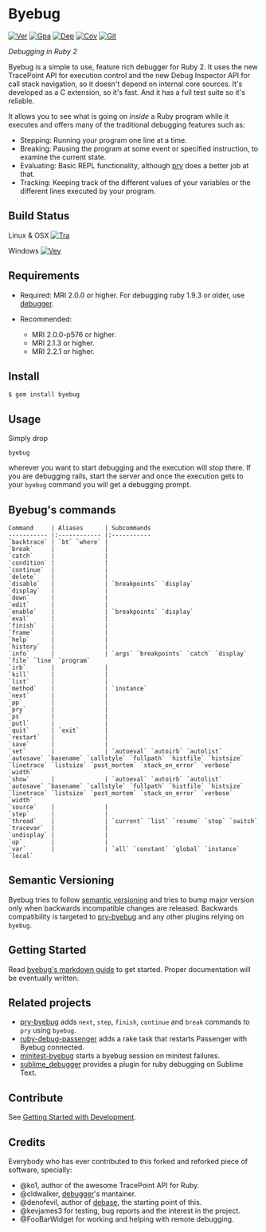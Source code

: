 # Byebug

[![Ver][gem]][gem_url]
[![Gpa][gpa]][gpa_url]
[![Dep][dep]][dep_url]
[![Cov][cov]][cov_url]
[![Git][tip]][tip_url]

[gem]: https://img.shields.io/gem/v/byebug.svg
[gpa]: https://img.shields.io/codeclimate/github/deivid-rodriguez/byebug.svg
[dep]: https://img.shields.io/gemnasium/deivid-rodriguez/byebug.svg
[cov]: https://img.shields.io/codeclimate/coverage/github/deivid-rodriguez/byebug.svg
[tip]: https://img.shields.io/gittip/deivid-rodriguez.svg

[gem_url]: https://rubygems.org/gems/byebug
[gpa_url]: https://codeclimate.com/github/deivid-rodriguez/byebug
[dep_url]: https://gemnasium.com/deivid-rodriguez/byebug
[cov_url]: https://codeclimate.com/github/deivid-rodriguez/byebug
[tip_url]: https://www.gittip.com/deivid-rodriguez

_Debugging in Ruby 2_

Byebug is a simple to use, feature rich debugger for Ruby 2. It uses the new
TracePoint API for execution control and the new Debug Inspector API for call
stack navigation, so it doesn't depend on internal core sources. It's developed
as a C extension, so it's fast. And it has a full test suite so it's reliable.

It allows you to see what is going on _inside_ a Ruby program while it executes
and offers many of the traditional debugging features such as:

* Stepping: Running your program one line at a time.
* Breaking: Pausing the program at some event or specified instruction, to
examine the current state.
* Evaluating: Basic REPL functionality, although [pry][] does a better job at
that.
* Tracking: Keeping track of the different values of your variables or the
different lines executed by your program.


## Build Status

Linux & OSX [![Tra][tra]][tra_url]

Windows [![Vey][vey]][vey_url]

[tra]: https://img.shields.io/travis/deivid-rodriguez/byebug.svg?branch=master
[vey]: https://ci.appveyor.com/api/projects/status/github/deivid-rodriguez/byebug?svg=true

[tra_url]: https://travis-ci.org/deivid-rodriguez/byebug
[vey_url]: https://ci.appveyor.com/project/deivid-rodriguez/byebug


## Requirements

* Required: MRI 2.0.0 or higher. For debugging ruby 1.9.3 or older, use
[debugger][].

* Recommended:
  - MRI 2.0.0-p576 or higher.
  - MRI 2.1.3 or higher.
  - MRI 2.2.1 or higher.


## Install

    $ gem install byebug


## Usage

Simply drop

    byebug

wherever you want to start debugging and the execution will stop there. If you
are debugging rails, start the server and once the execution gets to your
`byebug` command you will get a debugging prompt.


## Byebug's commands

    Command     | Aliases      | Subcommands
    ----------- |:------------ |:-----------
    `backtrace` | `bt` `where` |
    `break`     |              |
    `catch`     |              |
    `condition` |              |
    `continue`  |              |
    `delete`    |              |
    `disable`   |              | `breakpoints` `display`
    `display`   |              |
    `down`      |              |
    `edit`      |              |
    `enable`    |              | `breakpoints` `display`
    `eval`      |              |
    `finish`    |              |
    `frame`     |              |
    `help`      |              |
    `history`   |              |
    `info`      |              | `args` `breakpoints` `catch` `display` `file` `line` `program`
    `irb`       |              |
    `kill`      |              |
    `list`      |              |
    `method`    |              | `instance`
    `next`      |              |
    `pp`        |              |
    `pry`       |              |
    `ps`        |              |
    `putl`      |              |
    `quit`      | `exit`       |
    `restart`   |              |
    `save`      |              |
    `set`       |              | `autoeval` `autoirb` `autolist` `autosave` `basename` `callstyle` `fullpath` `histfile` `histsize` `linetrace` `listsize` `post_mortem` `stack_on_error` `verbose` `width`
    `show`      |              | `autoeval` `autoirb` `autolist` `autosave` `basename` `callstyle` `fullpath` `histfile` `histsize` `linetrace` `listsize` `post_mortem` `stack_on_error` `verbose` `width`
    `source`    |              |
    `step`      |              |
    `thread`    |              | `current` `list` `resume` `stop` `switch`
    `tracevar`  |              |
    `undisplay` |              |
    `up`        |              |
    `var`       |              | `all` `constant` `global` `instance` `local`


## Semantic Versioning

Byebug tries to follow [semantic versioning](http://semver.org) and tries to
bump major version only when backwards incompatible changes are released.
Backwards compatibility is targeted to [pry-byebug][] and any other plugins
relying on `byebug`.


## Getting Started

Read [byebug's markdown
guide](https://github.com/deivid-rodriguez/byebug/blob/master/GUIDE.md) to get
started. Proper documentation will be eventually written.


## Related projects

* [pry-byebug][] adds `next`, `step`, `finish`, `continue` and `break` commands
to `pry` using `byebug`.
* [ruby-debug-passenger][] adds a rake task that restarts Passenger with Byebug
connected.
* [minitest-byebug][] starts a byebug session on minitest failures.
* [sublime_debugger][] provides a plugin for ruby debugging on Sublime Text.


## Contribute

See [Getting Started with Development](CONTRIBUTING.md).


## Credits

Everybody who has ever contributed to this forked and reforked piece of
software, specially:

* @ko1, author of the awesome TracePoint API for Ruby.
* @cldwalker, [debugger][]'s mantainer.
* @denofevil, author of [debase][], the starting point of this.
* @kevjames3 for testing, bug reports and the interest in the project.
* @FooBarWidget for working and helping with remote debugging.

[debugger]: https://github.com/cldwalker/debugger
[pry]: https://github.com/pry/pry
[debase]: https://github.com/denofevil/debase
[pry-byebug]: https://github.com/deivid-rodriguez/pry-byebug
[ruby-debug-passenger]: https://github.com/davejamesmiller/ruby-debug-passenger
[minitest-byebug]: https://github.com/kaspth/minitest-byebug
[sublime_debugger]: https://github.com/shuky19/sublime_debugger

